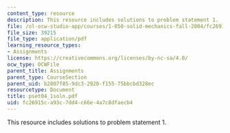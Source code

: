 ```yaml
---
content_type: resource
description: This resource includes solutions to problem statement 1.
file: /ol-ocw-studio-app/courses/1-050-solid-mechanics-fall-2004/fc26915ca93c7dd4c66e4a7c8dfaecb4_pset04_1soln.pdf
file_size: 39215
file_type: application/pdf
learning_resource_types:
- Assignments
license: https://creativecommons.org/licenses/by-nc-sa/4.0/
ocw_type: OCWFile
parent_title: Assignments
parent_type: CourseSection
parent_uid: b2807f85-9dc3-2920-f155-75bbcbd328ec
resourcetype: Document
title: pset04_1soln.pdf
uid: fc26915c-a93c-7dd4-c66e-4a7c8dfaecb4
---
```

This resource includes solutions to problem statement 1.